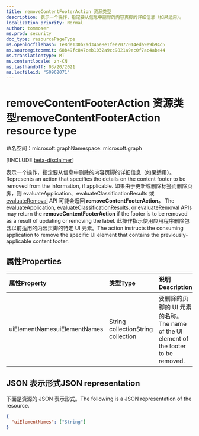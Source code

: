 ```yaml
---
title: removeContentFooterAction 资源类型
description: 表示一个操作，指定要从信息中删除的内容页脚的详细信息（如果适用）。
localization_priority: Normal
author: tommoser
ms.prod: security
doc_type: resourcePageType
ms.openlocfilehash: 1e8de130b2ad346e8e1fee2077014eda9e9b94d5
ms.sourcegitcommit: 68b49fc847ceb1032a9cc9821a9ec0f7ac4abe44
ms.translationtype: MT
ms.contentlocale: zh-CN
ms.lasthandoff: 03/20/2021
ms.locfileid: "50962071"
---
```

# <a name="removecontentfooteraction-resource-type"></a><span data-ttu-id="24b0a-103">removeContentFooterAction 资源类型</span><span class="sxs-lookup"><span data-stu-id="24b0a-103">removeContentFooterAction resource type</span></span>

<span data-ttu-id="24b0a-104">命名空间：microsoft.graph</span><span class="sxs-lookup"><span data-stu-id="24b0a-104">Namespace: microsoft.graph</span></span>

[!INCLUDE [beta-disclaimer](../../includes/beta-disclaimer.md)]

<span data-ttu-id="24b0a-105">表示一个操作，指定要从信息中删除的内容页脚的详细信息（如果适用）。</span><span class="sxs-lookup"><span data-stu-id="24b0a-105">Represents an action that specifies the details on the content footer to be removed from the information, if applicable.</span></span> <span data-ttu-id="24b0a-106">如果由于更新或删除标签而删除页脚，则 evaluateApplication、evaluateClassificationResults 或 [evaluateRemoval](../api/informationprotectionlabel-evaluateremoval.md) API 可能会返回 **removeContentFooterAction。** [](../api/informationprotectionlabel-evaluateApplication.md) [](../api/informationprotectionlabel-evaluateclassificationresults.md)</span><span class="sxs-lookup"><span data-stu-id="24b0a-106">The [evaluateApplication](../api/informationprotectionlabel-evaluateApplication.md), [evaluateClassificationResults](../api/informationprotectionlabel-evaluateclassificationresults.md), or [evaluateRemoval](../api/informationprotectionlabel-evaluateremoval.md) APIs may return the **removeContentFooterAction** if the footer is to be removed as a result of updating or removing the label.</span></span> <span data-ttu-id="24b0a-107">此操作指示使用应用程序删除包含以前适用的内容页脚的特定 UI 元素。</span><span class="sxs-lookup"><span data-stu-id="24b0a-107">The action instructs the consuming application to remove the specific UI element that contains the previously-applicable content footer.</span></span>

## <a name="properties"></a><span data-ttu-id="24b0a-108">属性</span><span class="sxs-lookup"><span data-stu-id="24b0a-108">Properties</span></span>

| <span data-ttu-id="24b0a-109">属性</span><span class="sxs-lookup"><span data-stu-id="24b0a-109">Property</span></span>       | <span data-ttu-id="24b0a-110">类型</span><span class="sxs-lookup"><span data-stu-id="24b0a-110">Type</span></span>              | <span data-ttu-id="24b0a-111">说明</span><span class="sxs-lookup"><span data-stu-id="24b0a-111">Description</span></span>                                                |
| :------------- | :---------------- | :--------------------------------------------------------- |
| <span data-ttu-id="24b0a-112">uiElementNames</span><span class="sxs-lookup"><span data-stu-id="24b0a-112">uiElementNames</span></span> | <span data-ttu-id="24b0a-113">String collection</span><span class="sxs-lookup"><span data-stu-id="24b0a-113">String collection</span></span> | <span data-ttu-id="24b0a-114">要删除的页脚的 UI 元素的名称。</span><span class="sxs-lookup"><span data-stu-id="24b0a-114">The name of the UI element of the footer to be removed.</span></span> |

## <a name="json-representation"></a><span data-ttu-id="24b0a-115">JSON 表示形式</span><span class="sxs-lookup"><span data-stu-id="24b0a-115">JSON representation</span></span>

<span data-ttu-id="24b0a-116">下面是资源的 JSON 表示形式。</span><span class="sxs-lookup"><span data-stu-id="24b0a-116">The following is a JSON representation of the resource.</span></span>

<!-- {
  "blockType": "resource",
  "optionalProperties": [

  ],
  "@odata.type": "microsoft.graph.removeContentFooterAction",
  "baseType": "microsoft.graph.informationProtectionAction"
}-->

```json
{
  "uiElementNames": ["String"]
}
```

<!-- uuid: 16cd6b66-4b1a-43a1-adaf-3a886856ed98
2019-02-04 14:57:30 UTC -->
<!-- {
  "type": "#page.annotation",
  "description": "removeContentFooterAction resource",
  "keywords": "",
  "section": "documentation",
  "tocPath": ""
}-->

